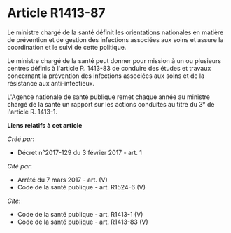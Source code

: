 # Article R1413-87

Le ministre chargé de la santé définit les orientations nationales en matière de prévention et de gestion des infections
associées aux soins et assure la coordination et le suivi de cette politique. 

Le ministre chargé de la santé peut donner pour mission à un ou plusieurs centres définis à l'article R. 1413-83 de conduire
des études et travaux concernant la prévention des infections associées aux soins et de la résistance aux anti-infectieux. 

L'Agence nationale de santé publique remet chaque année au ministre chargé de la santé un rapport sur les actions conduites
au titre du 3° de l'article R. 1413-1.

**Liens relatifs à cet article**

_Créé par_:

  - Décret n°2017-129 du 3 février 2017 - art. 1

_Cité par_:

  - Arrêté du 7 mars 2017 - art. (V)
  - Code de la santé publique - art. R1524-6 (V)

_Cite_:

  - Code de la santé publique - art. R1413-1 (V)
  - Code de la santé publique - art. R1413-83 (V)
